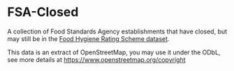 # FSA-Closed

A collection of Food Standards Agency establishments that have closed, but may still be in the
[Food Hygiene Rating Scheme dataset](https://www.food.gov.uk/our-data).

This data is an extract of OpenStreetMap, you may use it under the ODbL, see more details at
https://www.openstreetmap.org/copyright
